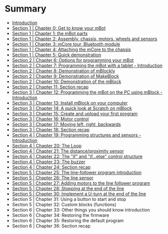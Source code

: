 # Summary

* [Introduction](README.md)
* [Section 1 \| Chapter 0: Get to know your mBot](S1.md)
* [Section 1 \| Chapter 1: the mBot parts](S1C1.md)
* [Section 1 \| Chapter 2: Assembly, chassis, motors, wheels and sensors](section-1-chapter-2-assembly-part-1-chassis-motors-wheels-and-sensors.md)
* [Section 1 \| Chapter 3: mCore tour, Bluetooth module](section-1-chapter-3-mcore-tour-bluetooth-module.md)
* [Section 1 \| Chapter 4: Attaching the mCore to the chassis](section-1-chapter-4-attaching-the-mcore-to-the-chassis.md)
* [Section 1 \| Chapter 5: Quick demonstration](section-1-chapter-5-quick-demonstration.md)
* [Section 2 \| Chapter 6: Options for programming your mBot](section-2-chapter-6-options-for-programming-your-mbot.md)
* [Section 2 \| Chapter 7: Programming the mBot with a tablet - Introduction](section-2-chapter-1-introduction.md)
* [Section 2 \| Chapter 8: Demonstration of mBlockly](demonstration-of-mblockly.md)
* [Section 2 \| Chapter 9: Demonstration of MakeBlock](section-2-chapter-2-demonstration-of-makeblock.md)
* [Section 2 \| Chapter 10: Demonstration of the mBlock](section-2-chapter-4-demonstration-of-the-mblock.md)
* [Section 2 \| Chapter 11: Section recap](section-2-chapter-5-recapping.md)
* [Section 3 \| Chapter 12: Programming the mBot on the PC using mBlock - Introduction](section-3-chapter-12-programming-the-mbot-on-the-pc-using-mblock-introduction.md)
* [Section 3 \| Chapter 13: Install mBlock on your computer](section-3-chapter-12-install-mblock-on-your-computer.md)
* [Section 3 \| Chapter 14: A quick look at Scratch on mBlock](section-3-chapter-13-a-quick-look-at-scratch-on-mblock.md)
* [Section 3 \| Chapter 15: Create and upload your first program](section-3-chapter-14-create-and-upload-your-first-program.md)
* [Section 3 \| Chapter 16: Motor control](section-3-chapter-15-motor-control.md)
* [Section 3 \| Chapter 17: Moving left, right, backwards](section-3-chapter-17-moving-left-right-backwards.md)
* [Section 3 \| Chapter 18: Section recap](section-3-chapter-18-section-recap-and-quiz.md)
* [Section 4 \| Chapter 19: Programming structures and sensors - Introduction](section-4-chapter-19-programming-structures-and-sensors-introduction.md)
* [Section 4 \| Chapter 20: The Loop](section-4-chapter-20-the-loop.md)
* [Section 4 \| Chapter 21: The distance/proximity sensor](section-4-chapter-20-the-distanceproximity-sensor.md)
* [Section 4 \| Chapter 22: The "if" and "if...else" control structure](section-4-chapter-23-the-if-and-ifelse-control-structure.md)
* [Section 4 \| Chapter 23: The buzzer](section-4-chapter-24-the-buzzer.md)
* [Section 4 \| Chapter 24: Section recap](section-4-chapter-25-section-recap-and-quiz.md)
* [Section 5 \| Chapter 25: The line-follower program introduction](section-5-the-line-follower-program-introduction.md)
* [Section 5 \| Chapter 26: The line sensor](section-5-chapter-27-the-line-sensor.md)
* [Section 5 \| Chapter 27: Adding motors to the line follower program](section-5-chapter-27-adding-motors-to-the-line-follower-program.md)
* [Section 5 \| Chapter 28: Stopping at the end of the line](section-5-chapter-29-stopping-at-the-end-of-the-line-with-the-proximity-sensor.md)
* [Section 5 \| Chapter 30: Implement a U-turn at the end of the line](section-5-chapter-30-implement-a-u-turn-at-the-end-of-the-line.md)
* Section 5 \| Chapter 31: Using a button to start and stop
* Section 5 \| Chapter 32: Custom blocks \(functions\)
* Section 6 \| Chapter 33: Other things you should know introduction
* Section 6 \| Chapter 34: Restoring the firmware
* Section 6 \| Chapter 35: Restoring the default program
* Section 6 \| Chapter 36: Section recap

